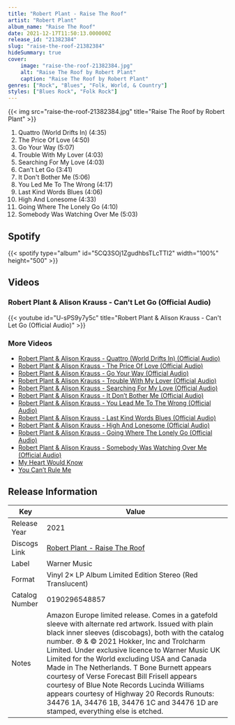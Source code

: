 ```yaml
---
title: "Robert Plant - Raise The Roof"
artist: "Robert Plant"
album_name: "Raise The Roof"
date: 2021-12-17T11:50:13.000000Z
release_id: "21382384"
slug: "raise-the-roof-21382384"
hideSummary: true
cover:
    image: "raise-the-roof-21382384.jpg"
    alt: "Raise The Roof by Robert Plant"
    caption: "Raise The Roof by Robert Plant"
genres: ["Rock", "Blues", "Folk, World, & Country"]
styles: ["Blues Rock", "Folk Rock"]
---
```


{{< img src="raise-the-roof-21382384.jpg" title="Raise The Roof by Robert Plant" >}}

<!-- section break -->

1. Quattro (World Drifts In) (4:35)
2. The Price Of Love (4:50)
3. Go Your Way (5:07)
4. Trouble With My Lover (4:03)
5. Searching For My Love (4:03)
6. Can't Let Go (3:41)
7. It Don't Bother Me (5:06)
8. You Led Me To The Wrong (4:17)
9. Last Kind Words Blues (4:06)
10. High And Lonesome (4:33)
11. Going Where The Lonely Go (4:10)
12. Somebody Was Watching Over Me (5:03)

<!-- section break -->


## Spotify
{{< spotify type="album" id="5CQ3SOj1ZgudhbsTLcTTI2" width="100%" height="500" >}}



## Videos
### Robert Plant & Alison Krauss - Can't Let Go (Official Audio)
{{< youtube id="U-sPS9y7y5c" title="Robert Plant & Alison Krauss - Can't Let Go (Official Audio)" >}}<br>

### More Videos

- [Robert Plant & Alison Krauss - Quattro (World Drifts In) (Official Audio)](https://www.youtube.com/watch?v=z2B9H2M4Cb0)
- [Robert Plant & Alison Krauss - The Price Of Love (Official Audio)](https://www.youtube.com/watch?v=etwD0lk2k-o)
- [Robert Plant & Alison Krauss - Go Your Way (Official Audio)](https://www.youtube.com/watch?v=WmLJAiwi9cI)
- [Robert Plant & Alison Krauss - Trouble With My Lover (Official Audio)](https://www.youtube.com/watch?v=LDsCokmkSGs)
- [Robert Plant & Alison Krauss - Searching For My Love (Official Audio)](https://www.youtube.com/watch?v=7nC_hYejwO8)
- [Robert Plant & Alison Krauss - It Don’t Bother Me (Official Audio)](https://www.youtube.com/watch?v=hvVGCYWpRQ8)
- [Robert Plant & Alison Krauss - You Lead Me To The Wrong (Official Audio)](https://www.youtube.com/watch?v=P6U4iwIJO34)
- [Robert Plant & Alison Krauss - Last Kind Words Blues (Official Audio)](https://www.youtube.com/watch?v=XWmHFLLwJHI)
- [Robert Plant & Alison Krauss - High And Lonesome (Official Audio)](https://www.youtube.com/watch?v=qlcSkdwGyy0)
- [Robert Plant & Alison Krauss - Going Where The Lonely Go (Official Audio)](https://www.youtube.com/watch?v=LnKCdn8aBLg)
- [Robert Plant & Alison Krauss - Somebody Was Watching Over Me (Official Audio)](https://www.youtube.com/watch?v=2O4cjqPJZ3s)
- [My Heart Would Know](https://www.youtube.com/watch?v=i_pp4c0kT8s)
- [You Can’t Rule Me](https://www.youtube.com/watch?v=ZepyzyhyGdg)


## Release Information
|  Key           | Value                                                |
| ---------------| ---------------------------------------------------- |
| Release Year   | 2021                                   |
| Discogs Link   | [Robert Plant - Raise The Roof](https://www.discogs.com/release/21382384-Robert-Plant-Alison-Krauss-Raise-The-Roof) |
| Label          | Warner Music |
| Format         | Vinyl 2× LP Album Limited Edition Stereo (Red Translucent) |
| Catalog Number | 0190296548857 |
| Notes | Amazon Europe limited release.  Comes in a gatefold sleeve with alternate red artwork.  Issued with plain black inner sleeves (discobags), both with the catalog number.  ℗ & © 2021 Hokker, Inc and Trolcharm Limited. Under exclusive licence to Warner Music UK Limited for the World excluding USA and Canada  Made in The Netherlands.  T Bone Burnett appears courtesy of Verse Forecast Bill Frisell  appears courtesy of Blue Note Records Lucinda Williams  appears courtesy of Highway 20 Records  Runouts: 34476 1A, 34476 1B, 34476 1C and 34476 1D are stamped, everything else is etched. |